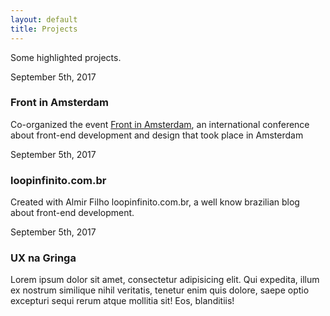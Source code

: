 ```yaml
---
layout: default
title: Projects
---
```


Some highlighted projects.

<section>
  <p class="date">September 5th, 2017</p>
  <h3>Front in Amsterdam</h3>
  <p>
    Co-organized the event <a href="https://frontinamsterdam.nl">Front in Amsterdam</a>, an international conference about front-end development and design that took place in Amsterdam
  </p>
</section>

<section>
  <p class="date">September 5th, 2017</p>
  <h3>loopinfinito.com.br</h3>
  <p>
    Created with Almir Filho loopinfinito.com.br, a well know brazilian blog about front-end development.
  </p>
</section>

<section>
  <p class="date">September 5th, 2017</p>
  <h3>UX na Gringa</h3>
  <p>
    Lorem ipsum dolor sit amet, consectetur adipisicing elit. Qui expedita, illum ex nostrum similique nihil veritatis, tenetur enim quis dolore, saepe optio excepturi sequi rerum atque mollitia sit! Eos, blanditiis!
  </p>
</section>
